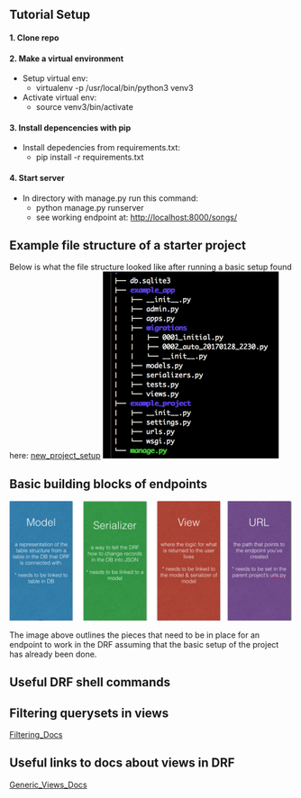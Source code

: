 ## Tutorial Setup
#### 1. Clone repo 
#### 2. Make a virtual environment 
- Setup virtual env: 
  - virtualenv -p /usr/local/bin/python3 venv3  
- Activate virtual env: 
  - source venv3/bin/activate 
  
#### 3. Install depencencies with pip
- Install depedencies from requirements.txt: 
  - pip install -r requirements.txt  
  
#### 4. Start server
- In directory with manage.py run this command: 
  - python manage.py runserver 
  - see working endpoint at: [http://localhost:8000/songs/](http://localhost:8000/songs/)
    
## Example file structure of a starter project
Below is what the file structure looked like after running a basic setup found here: [new_project_setup](http://www.django-rest-framework.org/tutorial/quickstart/) 
![tree structure of project](./images_readme/file_structure.png?raw=true "Optional Title")

## Basic building blocks of endpoints 
![tree structure of project](./images_readme/DRFpieces.png?raw=true "Optional Title")

The image above outlines the pieces that need to be in place for an endpoint to work in the DRF assuming that the basic setup of the project has already been done.

## Useful DRF shell commands 

## Filtering querysets in views 
[Filtering_Docs](http://www.django-rest-framework.org/api-guide/filtering/)

## Useful links to docs about views in DRF 
[Generic_Views_Docs](http://www.django-rest-framework.org/api-guide/generic-views/#concrete-view-classes)
  

